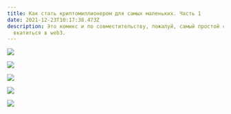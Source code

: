 ```yaml
---
title: Как стать криптомиллионером для самых маленьких. Часть 1
date: 2021-12-23T10:17:38.473Z
description: Это комикс и по совместительству, пожалуй, самый простой способ
  вкатиться в web3.
---
```

![](/assets/crypto-1.001.jpeg)

![](/assets/crypto-2.001.jpeg)

![](/assets/crypto-3.001.jpeg)

![](/assets/crypto-4.001.jpeg)

![](/assets/crypto-5.001.jpeg)